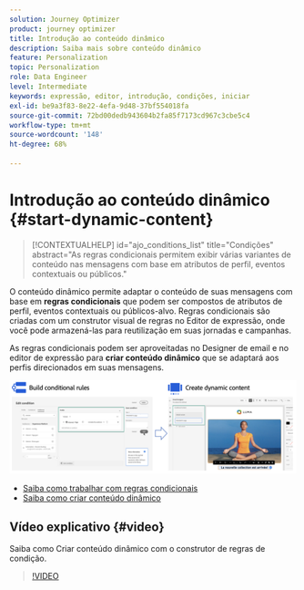 ```yaml
---
solution: Journey Optimizer
product: journey optimizer
title: Introdução ao conteúdo dinâmico
description: Saiba mais sobre conteúdo dinâmico
feature: Personalization
topic: Personalization
role: Data Engineer
level: Intermediate
keywords: expressão, editor, introdução, condições, iniciar
exl-id: be9a3f83-8e22-4efa-9d48-37bf554018fa
source-git-commit: 72bd00dedb943604b2fa85f7173cd967c3cbe5c4
workflow-type: tm+mt
source-wordcount: '148'
ht-degree: 68%

---
```


# Introdução ao conteúdo dinâmico {#start-dynamic-content}

>[!CONTEXTUALHELP]
>id="ajo_conditions_list"
>title="Condições"
>abstract="As regras condicionais permitem exibir várias variantes de conteúdo nas mensagens com base em atributos de perfil, eventos contextuais ou públicos."

O conteúdo dinâmico permite adaptar o conteúdo de suas mensagens com base em **regras condicionais** que podem ser compostos de atributos de perfil, eventos contextuais ou públicos-alvo. Regras condicionais são criadas com um construtor visual de regras no Editor de expressão, onde você pode armazená-las para reutilização em suas jornadas e campanhas.

As regras condicionais podem ser aproveitadas no Designer de email e no editor de expressão para **criar conteúdo dinâmico** que se adaptará aos perfis direcionados em suas mensagens.

![](assets/conditions-overview.png)

* [Saiba como trabalhar com regras condicionais](create-conditions.md)
* [Saiba como criar conteúdo dinâmico](dynamic-content.md)

## Vídeo explicativo {#video}

Saiba como Criar conteúdo dinâmico com o construtor de regras de condição.

>[!VIDEO](https://video.tv.adobe.com/v/3409815?quality=12)
